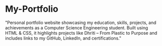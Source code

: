 # My-Portfolio
"Personal portfolio website showcasing my education, skills, projects, and achievements as a Computer Science Engineering student. Built using HTML &amp; CSS, it highlights projects like Dhriti – From Plastic to Purpose and includes links to my GitHub, LinkedIn, and certifications."
